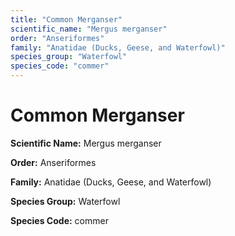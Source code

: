 ```yaml
---
title: "Common Merganser"
scientific_name: "Mergus merganser"
order: "Anseriformes"
family: "Anatidae (Ducks, Geese, and Waterfowl)"
species_group: "Waterfowl"
species_code: "commer"
---
```


# Common Merganser

**Scientific Name:** Mergus merganser

**Order:** Anseriformes

**Family:** Anatidae (Ducks, Geese, and Waterfowl)

**Species Group:** Waterfowl

**Species Code:** commer

